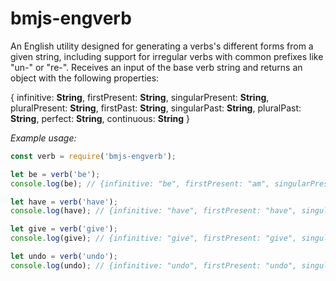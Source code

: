 # bmjs-engverb
An English utility designed for generating a verbs's different forms from a given string, including support for irregular verbs with common prefixes like "un-" or "re-". Receives an input of the base verb string and returns an object with the following properties:

{
  infinitive: **String**,
  firstPresent: **String**,
  singularPresent: **String**,
  pluralPresent: **String**,
  firstPast: **String**,
  singularPast: **String**,
  pluralPast: **String**,
  perfect: **String**,
  continuous: **String**
}

*Example usage:*
```javascript
const verb = require('bmjs-engverb');

let be = verb('be');
console.log(be); // {infinitive: "be", firstPresent: "am", singularPresent: "is", pluralPresent: "are", firstPast: "was", singularPast: "was", pluralPast: "were", perfect: "been", continuous: "being"}

let have = verb('have');
console.log(have); // {infinitive: "have", firstPresent: "have", singularPresent: "has", pluralPresent: "have", firstPast: "had", singularPast: "had", pluralPast: "had", perfect: "had", continuous: "having"}

let give = verb('give');
console.log(give); // {infinitive: "give", firstPresent: "give", singularPresent: "gives", pluralPresent: "give", firstPast: "gave", singularPast: "gave", pluralPast: "gave", perfect: "given", continuous: "giving"}

let undo = verb('undo');
console.log(undo); // {infinitive: "undo", firstPresent: "undo", singularPresent: "undoes", pluralPresent: "undo", firstPast: "undid", singularPast: "undid", pluralPast: "undid", perfect: "undone", continuous: "undoing"}
```
